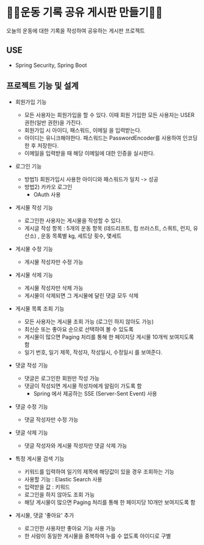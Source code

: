 # 🏃‍♂️운동 기록 공유 게시판 만들기🏃‍♂️

오늘의 운동에 대한 기록을 작성하여 공유하는 게시판 프로젝트

## USE
- Spring Security, Spring Boot

## 프로젝트 기능 및 설계
- 회원가입 기능
    - 모든 사용자는 회원가입을 할 수 있다. 이때 회원 가입한 모든 사용자는 USER 권한(일반 권한)을 가진다.
    - 회원가입 시 아이디, 패스워드, 이메일 을 입력받는다.
    - 아이디는 유니크해야한다. 패스워드는 PasswordEncoder를 사용하여 인코딩 한 후 저장한다.
    - 이메일을 입력받을 때 해당 이메일에 대한 인증을 실시한다.

- 로그인 기능
    - 방법1) 회원가입시 사용한 아이디와 패스워드가 일치 -> 성공
    - 방법2) 카카오 로그인
        - OAuth 사용

- 게시물 작성 기능
    - 로그인한 사용자는 게시물을 작성할 수 있다.
    - 게시글 작성 항목 : 5개의 운동 항목 (데드리프트, 힙 쓰러스트, 스쿼트, 런지, 유산소) , 운동 목록별 kg, 세트당 횟수, 몇세트

- 게시물 수정 기능
    - 게시물 작성자만 수정 가능

- 게시물 삭제 기능
    - 게시물 작성자만 삭제 가능
    - 게시물이 삭제되면 그 게시물에 달린 댓글 모두 삭제

- 게시물 목록 조회 기능
    - 모든 사용자는 게시물 조회 가능 (로그인 하지 않아도 가능)
    - 최신순 또는 좋아요 순으로 선택하여 볼 수 있도록
    - 게시물이 많으면 Paging 처리를 통해 한 페이지당 게시물 10개씩 보여지도록 함
    - 일기 번호, 일기 제목, 작성자, 작성일시, 수정일시 를 보여준다.

- 댓글 작성 기능
    - 댓글은 로그인한 회원만 작성 가능
    - 댓글이 작성되면 게시물 작성자에게 알림이 가도록 함
        - Spring 에서 제공하는 SSE (Server-Sent Event) 사용

- 댓글 수정 기능
    - 댓글 작성자만 수정 가능

- 댓글 삭제 기능
    - 댓글 작성자와 게시물 작성자만 댓글 삭제 가능

- 특정 게시물 검색 기능
    - 키워드를 입력하여 일기의 제목에 해당값이 있을 경우 조회하는 기능
    - 사용할 기능 : Elastic Search 사용
    - 입력받을 값 : 키워드
    - 로그인을 하지 않아도 조회 가능
    - 해당 게시물이 많으면 Paging 처리를 통해 한 페이지당 10개만 보여지도록 함

- 게시물, 댓글 '좋아요' 추가
    - 로그인한 사용자만 좋아요 기능 사용 가능
    - 한 사람이 동일한 게시물을 중복하여 누를 수 없도록 아이디로 구별
 

